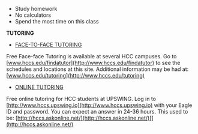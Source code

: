 - Study homework
- No calculators
- Spend the most time on this class

**TUTORING**

- [FACE-TO-FACE TUTORING](http://www.hccs.edu/findatutor)

Free Face-face Tutoring is available at several HCC campuses. Go to [www.hccs.edu/findatutor](http://www.hccs.edu/findatutor) to see the schedules and locations at this site. Additional information may be had at: [www.hccs.edu/tutoring](http://www.hccs.edu/tutoring)

- [ONLINE TUTORING](http://www.hccs.upswing.io)

Free online tutoring for HCC students at UPSWING. Log in to [http://www.hccs.upswing.io](http://www.hccs.upswing.io) with your Eagle ID and password. You can expect an answer in 24-36 hours. This used to be: [http://hccs.askonline.net/](http://hccs.askonline.net/)[](http://hccs.askonline.net/)